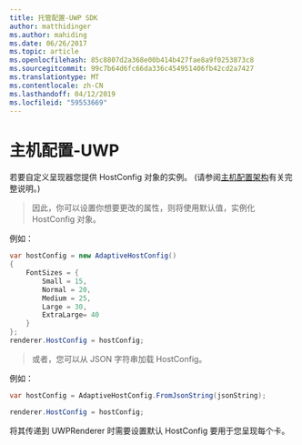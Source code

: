 ```yaml
---
title: 托管配置-UWP SDK
author: matthidinger
ms.author: mahiding
ms.date: 06/26/2017
ms.topic: article
ms.openlocfilehash: 85c8807d2a368e00b414b427fae8a9f0253873c8
ms.sourcegitcommit: 99c7b64d6fc66da336c454951406fb42cd2a7427
ms.translationtype: MT
ms.contentlocale: zh-CN
ms.lasthandoff: 04/12/2019
ms.locfileid: "59553669"
---
```

# <a name="host-config---uwp"></a>主机配置-UWP

若要自定义呈现器您提供 HostConfig 对象的实例。 (请参阅[主机配置架构](../../../rendering-cards/host-config.md)有关完整说明。)

> 因此，你可以设置你想要更改的属性，则将使用默认值，实例化 HostConfig 对象。

例如：

```csharp
var hostConfig = new AdaptiveHostConfig() 
{
    FontSizes = {
        Small = 15,
        Normal = 20,
        Medium = 25,
        Large = 30,
        ExtraLarge= 40
    }
};
renderer.HostConfig = hostConfig;
```

> 或者，您可以从 JSON 字符串加载 HostConfig。

例如：

```csharp
var hostConfig = AdaptiveHostConfig.FromJsonString(jsonString); 

renderer.HostConfig = hostConfig;
```

将其传递到 UWPRenderer 时需要设置默认 HostConfig 要用于您呈现每个卡。